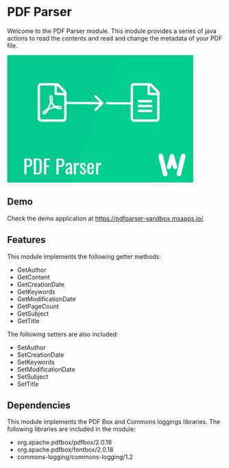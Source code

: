 # PDF Parser
Welcome to the PDF Parser module. This module provides a series of java actions to read the contents and read and change the metadata of your PDF file. 

![PDF Parser][1]

## Demo
Check the demo application at https://pdfparser-sandbox.mxapps.io/.

## Features
This module implements the following getter methods:
- GetAuthor
- GetContent
- GetCreationDate
- GetKeywords
- GetModificationDate
- GetPageCount
- GetSubject
- GetTitle

The following setters are also included:
- SetAuthor
- SetCreationDate
- SetKeywords
- SetModificationDate
- SetSubject
- SetTitle

## Dependencies

This module implements the PDF Box and Commons loggings libraries. The following libraries are included in the module: 

- org.apache.pdfbox/pdfbox/2.0.18
- org.apache.pdfbox/fontbox/2.0.18
- commons-logging/commons-logging/1.2

[1]: https://github.com/WebFlight/PdfParser/raw/master/docs/pdf_parser.png
